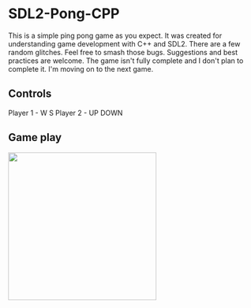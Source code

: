 # SDL2-Pong-CPP

This is a simple ping pong game as you expect. It was created
for understanding game development with C++ and SDL2. There are a few random glitches. Feel free to smash those bugs. Suggestions and best practices are welcome. The game isn't fully complete and I don't plan to complete it. I'm moving on to the next game.

## Controls
Player 1 - W S
Player 2 - UP DOWN

## Game play

<img src="https://user-images.githubusercontent.com/59721339/100517629-eff95780-31b1-11eb-9a4b-545ea98b1ef0.gif" align="center" width="300" height="300"/>

